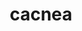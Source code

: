 ---
id: 331
title: cacnea
types: [grass]
image: https://raw.githubusercontent.com/PokeAPI/sprites/master/sprites/pokemon/331.png
---